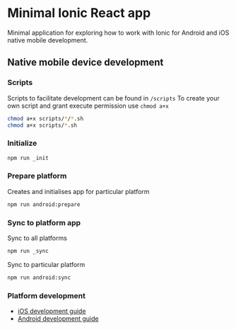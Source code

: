 # Minimal Ionic React app

Minimal application for exploring how to work with Ionic for Android and iOS native mobile development.

## Native mobile device development

### Scripts

Scripts to facilitate development can be found in `/scripts`
To create your own script and grant execute permission use `chmod a+x`

```sh
chmod a+x scripts/*/*.sh
chmod a+x scripts/*.sh
```

### Initialize

```sh
npm run _init
```

### Prepare platform

Creates and initialises app for particular platform

```sh
npm run android:prepare
```

### Sync to platform app

Sync to all platforms

```sh
npm run _sync
```

Sync to particular platform

```sh
npm run android:sync
```

### Platform development

- [iOS development guide](./iOS.md)
- [Android development guide](./Android.md)
